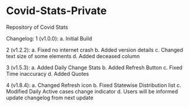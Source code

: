 # Covid-Stats-Private
Repository of Covid Stats

Changelog:
1 (v1.0.0): a. Initial Build

2 (v1.2.2): a. Fixed no internet crash
            b. Added version details
            c. Changed text size of some elements
            d. Added deceased column

3 (v1.5.3): a. Added Daily Change Stats
            b. Added Refresh Button
            c. Fixed Time inaccuracy
            d. Added Quotes

4 (v1.8.4): a. Changed Refresh icon
            b. Fixed Statewise Distribution list
            c. Modified Daily Active cases change indicator
            d. Users will be informed update changelog from next update
